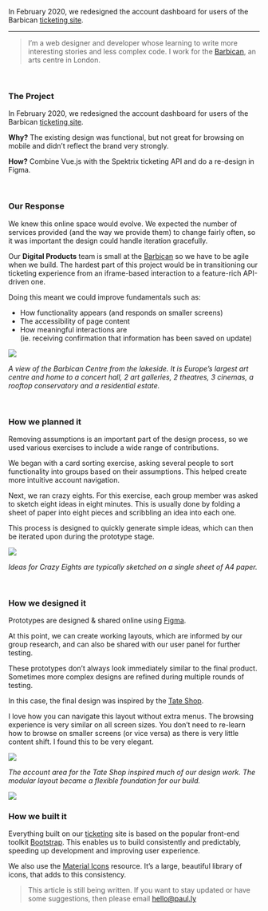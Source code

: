 In February 2020, we redesigned the account dashboard for users of the Barbican [ticketing site](https://tickets.barbican.org.uk/).

---

> I’m a web designer and developer whose learning to write more interesting stories and less complex code. I work for the [Barbican](http://barbican.org.uk/), an arts centre in London.

<br>

### **The Project**

In February 2020, we redesigned the account dashboard for users of the Barbican [ticketing site](https://tickets.barbican.org.uk/).

**Why?** The existing design was functional, but not great for browsing on mobile and didn’t reflect the brand very strongly.

**How?** Combine Vue.js with the Spektrix ticketing API and do a re-design in Figma.



<br>

### Our Response

We knew this online space would evolve. We expected the number of services provided (and the way we provide them) to change fairly often, so it was important the design could handle iteration gracefully.

Our **Digital Products** team is small at the [Barbican](https://barbican.org.uk/) so we have to be agile when we build. The hardest part of this project would be in transitioning our ticketing experience from an iframe-based interaction to a feature-rich API-driven one.

Doing this meant we could improve fundamentals such as:

- How functionality appears (and responds on smaller screens)
- The accessibility of page content
- How meaningful interactions are  
   (ie. receiving confirmation that information has been saved on update)

<img src="https://miro.medium.com/v2/resize:fit:1400/1*iSO0-WYH22NWgefKnSnWWw.jpeg">

_A view of the Barbican Centre from the lakeside. It is Europe’s largest art centre and home to a concert hall, 2 art galleries, 2 theatres, 3 cinemas, a rooftop conservatory and a residential estate._

<br>

### **How we planned it**

Removing assumptions is an important part of the design process, so we used various exercises to include a wide range of contributions.

We began with a card sorting exercise, asking several people to sort functionality into groups based on their assumptions. This helped create more intuitive account navigation.

Next, we ran crazy eights. For this exercise, each group member was asked to sketch eight ideas in eight minutes. This is usually done by folding a sheet of paper into eight pieces and scribbling an idea into each one.

This process is designed to quickly generate simple ideas, which can then be iterated upon during the prototype stage.

<img src="https://miro.medium.com/v2/resize:fit:1400/1*AnfnUpDO-iSNrsv-BHyY6Q.png">

_Ideas for Crazy Eights are typically sketched on a single sheet of A4 paper._

<br>

### **How we designed it**

Prototypes are designed & shared online using [Figma](https://www.figma.com/).

At this point, we can create working layouts, which are informed by our group research, and can also be shared with our user panel for further testing.

These prototypes don’t always look immediately similar to the final product. Sometimes more complex designs are refined during multiple rounds of testing.

In this case, the final design was inspired by the [Tate Shop](https://shop.tate.org.uk/).

I love how you can navigate this layout without extra menus. The browsing experience is very similar on all screen sizes. You don’t need to re-learn how to browse on smaller screens (or vice versa) as there is very little content shift. I found this to be very elegant.

<img src="https://cdn.hashnode.com/res/hashnode/image/upload/v1687271828380/a845476b-287d-4e41-91c8-6cc17e5c8aaa.png">

_The account area for the Tate Shop inspired much of our design work. The modular layout became a flexible foundation for our build._

<img src="https://cdn.hashnode.com/res/hashnode/image/upload/v1687271798440/39ccb8f3-27be-4003-9f89-f5e9fde3b352.png">

<br>

### **How we built it**

Everything built on our [ticketing](https://tickets.barbican.org.uk/) site is based on the popular front-end toolkit [Bootstrap](https://getbootstrap.com/). This enables us to build consistently and predictably, speeding up development and improving user experience.

We also use the [Material Icons](https://fonts.google.com/icons) resource. It’s a large, beautiful library of icons, that adds to this consistency.

> This article is still being written. If you want to stay updated or have some suggestions, then please email [hello@paul.ly](mailto:hello@paul.ly)